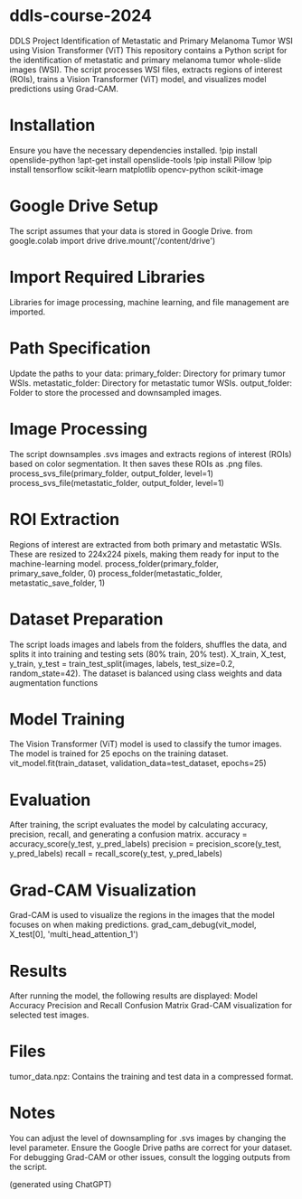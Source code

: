 # ddls-course-2024
DDLS Project
Identification of Metastatic and Primary Melanoma Tumor WSI using Vision Transformer (ViT)
This repository contains a Python script for the identification of metastatic and primary melanoma tumor whole-slide images (WSI). The script processes WSI files, extracts regions of interest (ROIs), trains a Vision Transformer (ViT) model, and visualizes model predictions using Grad-CAM.

# Installation
  Ensure you have the necessary dependencies installed. 
  !pip install openslide-python
  !apt-get install openslide-tools
  !pip install Pillow
  !pip install tensorflow scikit-learn matplotlib opencv-python scikit-image

# Google Drive Setup
  The script assumes that your data is stored in Google Drive. 
  from google.colab import drive
  drive.mount('/content/drive')

# Import Required Libraries
  Libraries for image processing, machine learning, and file management are imported.

# Path Specification
  Update the paths to your data:
  primary_folder: Directory for primary tumor WSIs.
  metastatic_folder: Directory for metastatic tumor WSIs.
  output_folder: Folder to store the processed and downsampled images.

# Image Processing
  The script downsamples .svs images and extracts regions of interest (ROIs) based on color segmentation. It then saves these ROIs as .png files.
  process_svs_file(primary_folder, output_folder, level=1)
  process_svs_file(metastatic_folder, output_folder, level=1)

# ROI Extraction
  Regions of interest are extracted from both primary and metastatic WSIs. These are resized to 224x224 pixels, making them ready for input to the machine-learning model.
  process_folder(primary_folder, primary_save_folder, 0)
  process_folder(metastatic_folder, metastatic_save_folder, 1)

# Dataset Preparation
  The script loads images and labels from the folders, shuffles the data, and splits it into training and testing sets (80% train, 20% test).
  X_train, X_test, y_train, y_test = train_test_split(images, labels, test_size=0.2, random_state=42). The dataset is balanced using class weights and data augmentation functions

# Model Training
  The Vision Transformer (ViT) model is used to classify the tumor images. The model is trained for 25 epochs on the training dataset.
  vit_model.fit(train_dataset, validation_data=test_dataset, epochs=25)

# Evaluation
  After training, the script evaluates the model by calculating accuracy, precision, recall, and generating a confusion matrix.
  accuracy = accuracy_score(y_test, y_pred_labels)
  precision = precision_score(y_test, y_pred_labels)
  recall = recall_score(y_test, y_pred_labels)

# Grad-CAM Visualization
  Grad-CAM is used to visualize the regions in the images that the model focuses on when making predictions.
  grad_cam_debug(vit_model, X_test[0], 'multi_head_attention_1')

# Results
After running the model, the following results are displayed:
Model Accuracy
Precision and Recall
Confusion Matrix
Grad-CAM visualization for selected test images.

# Files
tumor_data.npz: Contains the training and test data in a compressed format.

# Notes
You can adjust the level of downsampling for .svs images by changing the level parameter.
Ensure the Google Drive paths are correct for your dataset.
For debugging Grad-CAM or other issues, consult the logging outputs from the script.

(generated using ChatGPT)
